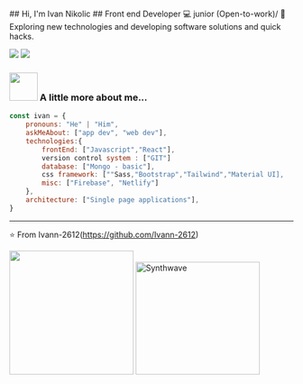 <section  display="flex">
<div width="49%">
## Hi, I'm Ivan Nikolic
## Front end Developer 💻 junior (Open-to-work)/
🤔 &nbsp; Exploring new technologies and developing software solutions and quick hacks.

[![](https://img.shields.io/badge/LinkedIn-ivan-blue)](https://www.linkedin.com/in/ivan-nikolic-750881186/)
[![](https://img.shields.io/badge/Gmail-ivan.nikolicamp%40gmail.com-yellow)](mailto:ivan.nikolicamp@gmail.com)


### <img src="https://media.giphy.com/media/VgCDAzcKvsR6OM0uWg/giphy.gif" width="50"> A little more about me...  

```javascript
const ivan = {
    pronouns: "He" | "Him",
    askMeAbout: ["app dev", "web dev"],
    technologies:{
        frontEnd: ["Javascript","React"],
        version control system : ["GIT"]
        database: ["Mongo - basic"],
        css framework: [""Sass,"Bootstrap","Tailwind","Material UI],
        misc: ["Firebase", "Netlify"]
    },
    architecture: ["Single page applications"],
}
```

---
⭐️ From Ivann-2612(https://github.com/Ivann-2612)
</div>
<div width="50%">
<img src="https://media.giphy.com/media/M9gbBd9nbDrOTu1Mqx/giphy.gif" width="220">
<img src="https://thumbs.gfycat.com/GoodnaturedFondGaur-size_restricted.gif" alt="Synthwave" height="200" width="220">
</div>
</section>
